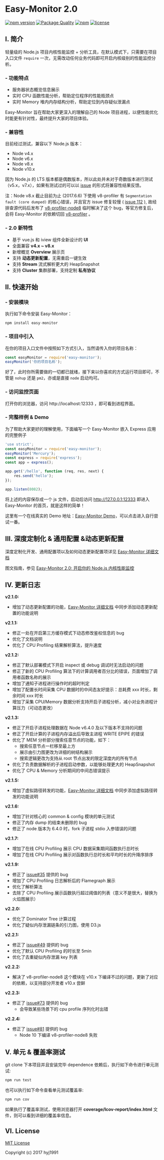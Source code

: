 # Easy-Monitor 2.0

[![npm version](https://badge.fury.io/js/easy-monitor.svg)](https://badge.fury.io/js/easy-monitor)
[![Package Quality](http://npm.packagequality.com/shield/easy-monitor.svg)](http://packagequality.com/#?package=easy-monitor)
[![npm](https://img.shields.io/npm/dt/easy-monitor.svg)](https://www.npmjs.com/package/easy-monitor)
[![license](https://img.shields.io/github/license/mashape/apistatus.svg)](LICENSE)

## I. 简介

轻量级的 Node.js 项目内核性能监控 + 分析工具，在默认模式下，只需要在项目入口文件 ```require``` 一次，无需改动任何业务代码即可开启内核级别的性能监控分析。

### - 功能特点

* 服务器状态概览信息展示
* 实时 CPU 函数性能分析，帮助定位程序的性能瓶颈点
* 实时 Memory 堆内内存结构分析，帮助定位到内存疑似泄漏点

Easy-Monitor 旨在帮助大家更深入的理解自己的 Node 项目进程，以便性能优化时能更有针对性，最终提升大家的项目体验。

### - 兼容性

目前经过测试，兼容以下 Node.js 版本：

* Node v4.x
* Node v6.x
* Node v8.x
* Node v10.x

因为 Node.js 的 LTS 版本都是偶数版本，所以此处并未对于奇数版本进行测试（v5.x，v7.x），如果有测试过的可以以 [issue](https://github.com/hyj1991/easy-monitor/issues) 的形式将兼容性结果反馈。

注：Node v8.x 截止目前为止 (2017.6.6) 下使用 v8-profiler 有 ```Segmentation fault (core dumped)``` 的核心错误，并且官方 issue 修复较慢 ( [issue 112](https://github.com/node-inspector/v8-profiler/issues/112) ), 故经排查源代码后发布了 [v8-profiler-node8](https://www.npmjs.com/package/v8-profiler-node8) 临时解决了这个 bug，等官方修复后，会将 Easy-Monitor 的依赖切回 [v8-profiler](https://www.npmjs.com/package/v8-profiler) 。

### - 2.0 新特性

* 基于 vue.js 和 iview 组件全新设计的 **UI**
* 全面兼容 **v4.x ~ v8.x**
* 新增概览 **Overview** 展示页
* 支持 **动态更新配置**，无需重启一键生效
* 支持 **Stream** 流式解析更大的 HeapSnapshot
* 支持 **Cluster** 集群部署，支持定制 **私有协议**

## II. 快速开始

### - 安装模块

执行如下命令安装 Easy-Monitor：

```js
npm install easy-monitor
```

### - 项目中引入

在你的项目入口文件中按照如下方式引入，当然请传入你的项目名称：

```js
const easyMonitor = require('easy-monitor');
easyMonitor('你的项目名称');
```

好了，此时你所需要做的一切都已就绪，接下来以你喜欢的方式运行项目即可，不管是 ```nohup``` 还是 ```pm2```，亦或是直接 ```node``` 启动均可。

### - 访问监控页面

打开你的浏览器，访问 http://localhost:12333 ，即可看到进程界面。

### - 完整样例 & Demo

为了帮助大家更好的理解使用，下面编写一个 Easy-Monitor 嵌入 Express 应用的完整例子

```js
'use strict';
const easyMonitor = require('easy-monitor');
easyMonitor('Mercury');
const express = require('express');
const app = express();

app.get('/hello', function (req, res, next) {
    res.send('hello');
});

app.listen(8082);
```


将上述的内容保存成一个 js 文件，启动后访问 http://127.0.0.1:12333 即进入 Easy-Monitor 的首页，就是这样的简单！

这里有一个在线真实的 Demo 地址：[Easy-Monitor Demo](http://easy-monitor.cn)，可以点击进入自行尝试一番。

## III. 深度定制化 & 通用配置 &动态更新配置

深度定制化开发、通用配置项以及如何动态更新配置项详见 [Easy-Monitor 详细文档](http://easy-monitor.cn/document)

图文指南，参见 [Easy-Monitor 2.0: 开启你的 Node.js 内核性能监控](https://cnodejs.org/topic/594f6e21642874f845d9fe0d#599beae0bae6f2ed6f7e4c45)

## IV. 更新日志

**v2.1.0:**

* 增加了动态更新配置的功能，[Easy-Monitor 详细文档](http://easy-monitor.cn/document) 中同步添加动态更新配置的功能说明

**v2.1.1:**

* 修正一处在开启第三方缓存模式下动态修改鉴权信息的 bug
* 优化了文档说明
* 优化了 CPU Profiling 结果解析算法，提升速度

**v2.1.2:**

* 修正了默认部署模式下开启 inspect 或 debug 调试时无法启动的问题
* 修正了新的 CPU Profiling 算法下的计算调用者百分比的错误，页面增加了调用者函数名称的展示
* 增加了通知子进程进行操作时的超时判定
* 增加了配置长时间采集 CPU 数据时的中间态友好提示：总耗费 xxx 时长，剩余时间 xxx 时长
* 增加了采集 CPU/Memory 数据分析支持开启子进程分析，减小对业务进程计算压力（可动态更改）

**v2.1.3:**

* 修正了开启子进程处理数据在 Node v6.4.0 及以下版本不支持的问题
* 修正了开启计算的子进程内存溢出后导致主进程 WRITE EPIPE 的错误
* 优化了 MEM 分析部分搜索任意节点的功能，如下：
  * 搜索任意节点一栏移至最上方
  * 展示由引力图更改为详细的树结构展示
  * 搜索逻辑更改为支持从 root 节点出发的限定深度内的所有节点
* 优化了负责数据解析的子进程启动参数，以能够处理更大的 HeapSnapshot
* 优化了 CPU & Memory 分析期间的中间态错误提示

**v2.1.5:**

* 增加了虚拟路径转发的功能，[Easy-Monitor 详细文档](http://easy-monitor.cn/document) 中同步添加虚拟路径转发的功能说明

**v2.1.6:**

* 增加了针对核心的 common & config 模块的单元测试
* 修正了内存 dump 的结束未删除的 bug
* 修正了 node 版本为 6.4.0 时，fork 子进程 stdio 入参错误的问题

**v2.1.7:**

* 增加了在线 CPU Profiling 展示 CPU 数据采集期间函数执行总时长
* 增加了在线 CPU Profiling 展示对函数执行总时长和平均时长的升降序排序

**v2.1.9:**

* 修正了 [issue#35](https://github.com/hyj1991/easy-monitor/issues/35) 提供的 bug
* 增加了 CPU Profiling 日志解析后的 Flamegraph 展示
* 优化了解析算法
* 去除了 CPU Profiling 展示函数执行超过阈值的列表（意义不是很大，替换为火焰图展示）

**v2.2.0:**

* 优化了 Dominator Tree 计算过程
* 优化了疑似内存泄漏链条的引力图，使用 D3.js

**v2.2.1:**

* 修正了 [issue#49](https://github.com/hyj1991/easy-monitor/issues/49) 提供的 bug
* 优化了默认 CPU Profiling 的时长至 5min
* 优化了去重疑似内存泄漏 key 列表

**v2.2.2:**

* 解决了 v8-profiler-node8 这个模块在 v10.x 下编译不过的问题，更新了对应的依赖，以支持部分开发者 v10.x 尝鲜

**v2.2.3:**

* 修正了 [issue#73](https://github.com/hyj1991/easy-monitor/issues/73) 提供的 bug
  * 会导致某些场景下的 cpu profile 序列化时出错

**v2.2.4:**

* 修正了 [issue#81](https://github.com/hyj1991/easy-monitor/issues/81) 提供的 bug
  * Node 10 下编译 v8-profiler-node8 失败

## V. 单元 & 覆盖率测试

git clone 下本项目并且安装完毕 dependence 依赖后，执行如下命令进行单元测试:

```bash
npm run test
```

也可以执行如下命令查看单元测试覆盖率:

```bash
npm run cov
```

如果执行了覆盖率测试，使用浏览器打开 **coverage/lcov-report/index.html** 文件，则可以看到详细的覆盖率信息。

## VI. License

[MIT License](LICENSE)

Copyright (c) 2017 hyj1991
